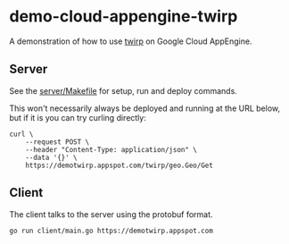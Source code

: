# demo-cloud-appengine-twirp

A demonstration of how to use [twirp](https://github.com/twitchtv/twirp) on Google Cloud AppEngine.

## Server

See the [server/Makefile](server/Makefile) for setup, run and deploy commands.

This won't necessarily always be deployed and running at the URL below, but if it is you can try curling directly:

```
curl \
	--request POST \
	--header "Content-Type: application/json" \
	--data '{}' \
	https://demotwirp.appspot.com/twirp/geo.Geo/Get
```

## Client

The client talks to the server using the protobuf format.

```
go run client/main.go https://demotwirp.appspot.com
```
